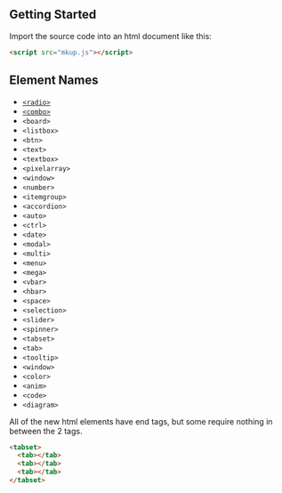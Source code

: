## Getting Started

Import the source code into an html document like this:
```html
<script src="mkup.js"></script>
```
## Element Names

* [`<radio>`](https://github.com/joshuaw001/mkup/blob/master/docs/Radio.md)
* [`<combo>`](https://github.com/joshuaw001/mkup/blob/master/docs/combo.md)
* `<board>`
* `<listbox>`
* `<btn>`
* `<text>`
* `<textbox>`
* `<pixelarray>`
* `<window>`
* `<number>`
* `<itemgroup>`
* `<accordion>`
* `<auto>`
* `<ctrl>`
* `<date>`
* `<modal>`
* `<multi>`
* `<menu>`
* `<mega>`
* `<vbar>`
* `<hbar>`
* `<space>`
* `<selection>`
* `<slider>`
* `<spinner>`
* `<tabset>`
* `<tab>`
* `<tooltip>`
* `<window>`
* `<color>`
* `<anim>`
* `<code>`
* `<diagram>`

All of the new html elements have end tags, but some require nothing in between the 2 tags.
```html
<tabset>
  <tab></tab>
  <tab></tab>
  <tab></tab>
</tabset>
```
